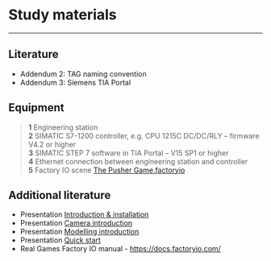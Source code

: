 # Study materials
_____________________________________
## Literature
*  Addendum 2: TAG naming convention
*  Addendum 3: Siemens TIA Portal

## Equipment
>   **1** Engineering station <br>
>   **2** SIMATIC S7-1200 controller, e.g. CPU 1215C DC/DC/RLY – firmware V4.2 or higher <br>
>   **3** SIMATIC STEP 7 software in TIA Portal – V15 SP1 or higher <br>
>   **4** Ethernet connection between engineering station and controller <br>
>   **5** Factory IO scene [The Pusher Game.factoryio](/Ex03/Documents/The_Pusher_Game.factoryio)

## Additional literature
*  Presentation [Introduction & installation](/Ex03/Documents/00-factoryio-introduction-installation.pptx)
*  Presentation [Camera introduction](/Ex03/Documents/01-factoryio-introduction-camera.pptx)
*  Presentation [Modelling introduction](Ex03/Documents/02-factoryio-introduction-modelling.pptx)
*  Presentation [Quick start](Ex03/Documents/03-factoryio-quick-start.pptx)
*  Real Games Factory IO manual - https://docs.factoryio.com/
